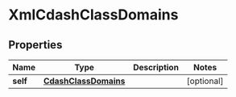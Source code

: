 

# XmlCdashClassDomains

## Properties

Name | Type | Description | Notes
------------ | ------------- | ------------- | -------------
**self** | [**CdashClassDomains**](CdashClassDomains.md) |  |  [optional]




